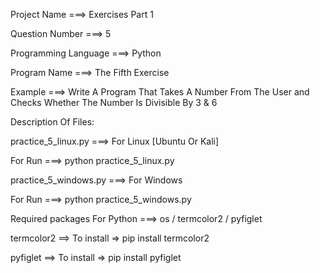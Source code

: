 Project Name ===> Exercises Part 1

Question Number ===> 5

Programming Language ===> Python

Program Name ===> The Fifth Exercise

Example ===> Write A Program That Takes A Number From The User and Checks Whether The Number Is Divisible By 3 & 6

Description Of Files:

practice_5_linux.py ===> For Linux [Ubuntu Or Kali]

For Run ===> python practice_5_linux.py

practice_5_windows.py ===> For Windows

For Run ===> python practice_5_windows.py

Required packages For Python ===> os / termcolor2 / pyfiglet

termcolor2 ==> To install => pip install termcolor2

pyfiglet ==> To install => pip install pyfiglet
